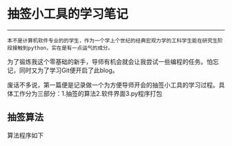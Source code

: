 # 抽签小工具的学习笔记
---
    本不是计算机软件专业的的学生，作为一个学上个世纪的经典宏观力学的工科学生能在研究生阶段接触到python，实在是有一点运气的成分。
为了锻炼我这个零基础的新手，导师有机会就会让我尝试一些编程的任务。怕忘记，同时又为了学习Git便开启了此blog。

   废话不多说，第一篇便是记录做一个为方便导师开会的抽签小工具的学习过程。具体工作分为三部分：1.抽签的算法2.软件界面3.py程序打包

## 抽签算法
算法程序如下

